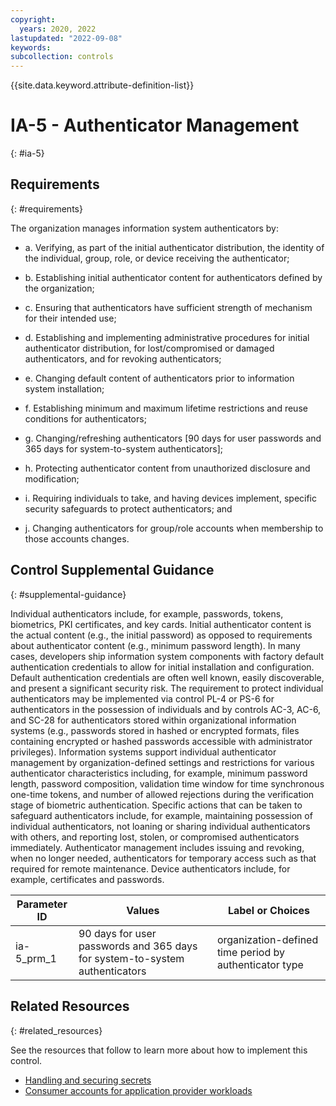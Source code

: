 ```yaml
---
copyright:
  years: 2020, 2022
lastupdated: "2022-09-08"
keywords: 
subcollection: controls
---
```


{{site.data.keyword.attribute-definition-list}}

# IA-5 - Authenticator Management
{: #ia-5}

## Requirements
{: #requirements}

The organization manages information system authenticators by:

- a. Verifying, as part of the initial authenticator distribution, the identity of the individual, group, role, or device receiving the authenticator;

- b. Establishing initial authenticator content for authenticators defined by the organization;

- c. Ensuring that authenticators have sufficient strength of mechanism for their intended use;

- d. Establishing and implementing administrative procedures for initial authenticator distribution, for lost/compromised or damaged authenticators, and for revoking authenticators;

- e. Changing default content of authenticators prior to information system installation;

- f. Establishing minimum and maximum lifetime restrictions and reuse conditions for authenticators;

- g. Changing/refreshing authenticators [90 days for user passwords and 365 days for system-to-system authenticators];

- h. Protecting authenticator content from unauthorized disclosure and modification;

- i. Requiring individuals to take, and having devices implement, specific security safeguards to protect authenticators; and

- j. Changing authenticators for group/role accounts when membership to those accounts changes.

## Control Supplemental Guidance
{: #supplemental-guidance}

Individual authenticators include, for example, passwords, tokens, biometrics, PKI certificates, and key cards. Initial authenticator content is the actual content (e.g., the initial password) as opposed to requirements about authenticator content (e.g., minimum password length). In many cases, developers ship information system components with factory default authentication credentials to allow for initial installation and configuration. Default authentication credentials are often well known, easily discoverable, and present a significant security risk. The requirement to protect individual authenticators may be implemented via control PL-4 or PS-6 for authenticators in the possession of individuals and by controls AC-3, AC-6, and SC-28 for authenticators stored within organizational information systems (e.g., passwords stored in hashed or encrypted formats, files containing encrypted or hashed passwords accessible with administrator privileges). Information systems support individual authenticator management by organization-defined settings and restrictions for various authenticator characteristics including, for example, minimum password length, password composition, validation time window for time synchronous one-time tokens, and number of allowed rejections during the verification stage of biometric authentication. Specific actions that can be taken to safeguard authenticators include, for example, maintaining possession of individual authenticators, not loaning or sharing individual authenticators with others, and reporting lost, stolen, or compromised authenticators immediately. Authenticator management includes issuing and revoking, when no longer needed, authenticators for temporary access such as that required for remote maintenance. Device authenticators include, for example, certificates and passwords.

| Parameter ID | Values | Label or Choices |
|---|---|---|
| ia-5_prm_1 | 90 days for user passwords and 365 days for system-to-system authenticators | organization-defined time period by authenticator type |


## Related Resources
{: #related_resources}

See the resources that follow to learn more about how to implement this control.

- [Handling and securing secrets](/docs/framework-financial-services?topic=framework-financial-services-shared-secrets)
- [Consumer accounts for application provider workloads](/docs/framework-financial-services?topic=framework-financial-services-shared-account-consumer)

